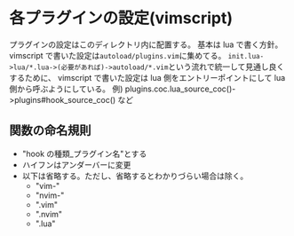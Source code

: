 # 各プラグインの設定(vimscript)

プラグインの設定はこのディレクトリ内に配置する。
基本は lua で書く方針。
vimscript で書いた設定は`autoload/plugins.vim`に集めてる。
`init.lua->lua/*.lua->(必要があれば)->autoload/*.vim`という流れで統一して見通し良くするために、
vimscript で書いた設定は lua 側をエントリーポイントにして lua 側から呼ぶようにしている。
例) plugins.coc.lua_source_coc()->plugins#hook_source_coc() など

## 関数の命名規則

- "hook の種類\_プラグイン名"とする
- ハイフンはアンダーバーに変更
- 以下は省略する。ただし、省略するとわかりづらい場合は除く。
  - "vim-"
  - "nvim-"
  - ".vim"
  - ".nvim"
  - ".lua"
